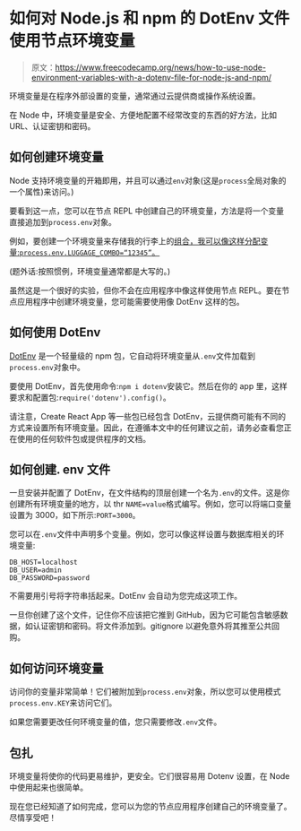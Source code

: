 # 如何对 Node.js 和 npm 的 DotEnv 文件使用节点环境变量

> 原文：<https://www.freecodecamp.org/news/how-to-use-node-environment-variables-with-a-dotenv-file-for-node-js-and-npm/>

环境变量是在程序外部设置的变量，通常通过云提供商或操作系统设置。

在 Node 中，环境变量是安全、方便地配置不经常改变的东西的好方法，比如 URL、认证密钥和密码。

## 如何创建环境变量

Node 支持环境变量的开箱即用，并且可以通过`env`对象(这是`process`全局对象的一个属性)来访问。)

要看到这一点，您可以在节点 REPL 中创建自己的环境变量，方法是将一个变量直接追加到`process.env`对象。

例如，要创建一个环境变量来存储我的行李上的[组合，我可以像这样分配变量:`process.env.LUGGAGE_COMBO=“12345”`。](https://www.youtube.com/watch?v=a6iW-8xPw3k)

(题外话:按照惯例，环境变量通常都是大写的。)

虽然这是一个很好的实验，但你不会在应用程序中像这样使用节点 REPL。要在节点应用程序中创建环境变量，您可能需要使用像 DotEnv 这样的包。

## 如何使用 DotEnv

[DotEnv](https://www.npmjs.com/package/dotenv) 是一个轻量级的 npm 包，它自动将环境变量从`.env`文件加载到`process.env`对象中。

要使用 DotEnv，首先使用命令:`npm i dotenv`安装它。然后在你的 app 里，这样要求和配置包:`require('dotenv').config()`。

请注意，Create React App 等一些包已经包含 DotEnv，云提供商可能有不同的方式来设置所有环境变量。因此，在遵循本文中的任何建议之前，请务必查看您正在使用的任何软件包或提供程序的文档。

## 如何创建. env 文件

一旦安装并配置了 DotEnv，在文件结构的顶层创建一个名为`.env`的文件。这是你创建所有环境变量的地方，以 thr `NAME=value`格式编写。例如，您可以将端口变量设置为 3000，如下所示:`PORT=3000`。

您可以在`.env`文件中声明多个变量。例如，您可以像这样设置与数据库相关的环境变量:

```
DB_HOST=localhost
DB_USER=admin
DB_PASSWORD=password
```

不需要用引号将字符串括起来。DotEnv 会自动为您完成这项工作。

一旦你创建了这个文件，记住你不应该把它推到 GitHub，因为它可能包含敏感数据，如认证密钥和密码。将文件添加到。gitignore 以避免意外将其推至公共回购。

## 如何访问环境变量

访问你的变量非常简单！它们被附加到`process.env`对象，所以您可以使用模式`process.env.KEY`来访问它们。

如果您需要更改任何环境变量的值，您只需要修改`.env`文件。

## 包扎

环境变量将使你的代码更易维护，更安全。它们很容易用 Dotenv 设置，在 Node 中使用起来也很简单。

现在您已经知道了如何完成，您可以为您的节点应用程序创建自己的环境变量了。尽情享受吧！